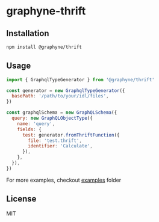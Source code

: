 # graphyne-thrift

## Installation

```sh
npm install @graphyne/thrift
```

## Usage

```js
import { GraphqlTypeGenerator } from '@graphyne/thrift'

const generator = new GraphqlTypeGenerator({
  basePath: '/path/to/your/idl/files',
})

const graphqlSchema = new GraphQLSchema({
  query: new GraphQLObjectType({
    name: 'query',
    fields: {
      test: generator.fromThriftFunction({
        file: 'test.thrift',
        identifier: 'Calculate',
      }),
    },
  }),
})
```

For more examples, checkout [examples]() folder

## License

MIT
